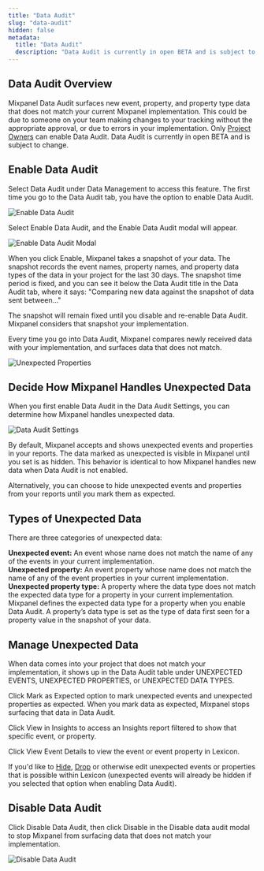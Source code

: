 ```yaml
---
title: "Data Audit"
slug: "data-audit"
hidden: false
metadata:
  title: "Data Audit"
  description: "Data Audit is currently in open BETA and is subject to change."
---
```


## Data Audit Overview

Mixpanel Data Audit surfaces new event, property, and property type data that does not match your current Mixpanel implementation. This could be due to someone on your team making changes to your tracking without the appropriate approval, or due to errors in your implementation. Only [Project Owners](https://docs-mixpanel.vercel.app/docs/admin/organizations-projects/manage-team-members#project-roles) can enable Data Audit. Data Audit is currently in open BETA and is subject to change.

## Enable Data Audit

Select Data Audit under Data Management to access this feature. The first time you go to the Data Audit tab, you have the option to enable Data Audit.

![Enable Data Audit](/enable-data-audit.png)

Select Enable Data Audit, and the Enable Data Audit modal will appear.

![Enable Data Audit Modal](/enable-data-audit-settings.png)

When you click Enable, Mixpanel takes a snapshot of your data. The snapshot records the event names, property names, and property data types of the data in your project for the last 30 days. The snapshot time period is fixed, and you can see it below the Data Audit title in the Data Audit tab, where it says: "Comparing new data against the snapshot of data sent between..."

The snapshot will remain fixed until you disable and re-enable Data Audit. Mixpanel considers that snapshot your implementation.

Every time you go into Data Audit, Mixpanel compares newly received data with your implementation, and surfaces data that does not match.

![Unexpected Properties](/unexpected-properties.png)

## Decide How Mixpanel Handles Unexpected Data

When you first enable Data Audit in the Data Audit Settings, you can determine how Mixpanel handles unexpected data.

![Data Audit Settings](/data-audit-settings.png)

By default, Mixpanel accepts and shows unexpected events and properties in your reports. The data marked as unexpected is visible in Mixpanel until you set is as hidden. This behavior is identical to how Mixpanel handles new data when Data Audit is not enabled.

Alternatively, you can choose to hide unexpected events and properties from your reports until you mark them as expected.

## Types of Unexpected Data

There are three categories of unexpected data:

**Unexpected event:** An event whose name does not match the name of any of the events in your current implementation. \
**Unexpected property:** An event property whose name does not match the name of any of the event properties in your current implementation.\
**Unexpected property type:** A property where the data type does not match the expected data type for a property in your current implementation. Mixpanel defines the expected data type for a property when you enable Data Audit. A property’s data type is set as the type of data first seen for a property value in the snapshot of your data.

## Manage Unexpected Data

When data comes into your project that does not match your implementation, it shows up in the Data Audit table under UNEXPECTED EVENTS, UNEXPECTED PROPERTIES, or UNEXPECTED DATA TYPES.

Click Mark as Expected option to mark unexpected events and unexpected properties as expected. When you mark data as expected, Mixpanel stops surfacing that data in Data Audit.

Click View in Insights to access an Insights report filtered to show that specific event, or property.

Click View Event Details to view the event or event property in Lexicon. 

If you'd like to [Hide](https://docs-mixpanel.vercel.app/docs/admin/data-governance/lexicon#hide-events-and-properties), [Drop](https://docs-mixpanel.vercel.app/docs/admin/data-governance/lexicon#dropping-events) or otherwise edit unexpected events or properties that is possible within Lexicon (unexpected events will already be hidden if you selected that option when enabling Data Audit).

## Disable Data Audit

Click Disable Data Audit, then click Disable in the Disable data audit modal to stop Mixpanel from surfacing data that does not match your implementation.

![Disable Data Audit](/disable-data-audit.png)
